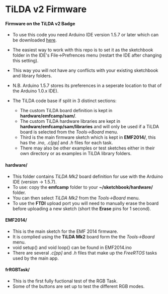 TiLDA v2 Firmware
=================

#### Firmware on the TiLDA v2 Badge
* To use this code you need Arduino IDE version 1.5.7 or later which can be downloaded [here](http://arduino.cc/en/Main/Software#toc3).
* The easiest way to work with this repo is to set it as the sketchbook folder in the IDE's File->Prefrences menu (restart the IDE after changing this setting).
* This way you will not have any conflicts with your existing sketchbook and library folders.
* N.B. Arduino 1.5.7 stores its preferences in a seperate location to that of the Arduino 1.0.x IDE).


* The TiLDA code base if split in 3 distinct sections:
  * The custom TiLDA board definition is kept in **hardware/emfcamp/sam/**.
  * The custom TiLDA hardware libraries are kept in **hardware/emfcamp/sam/libraries** and will only be used if a TiLDA board is selected from the _Tools->Board_ menu.
  * Third is the main firmware sketch which is kept in **EMF2014/**, this has the _.ino_, _.c[pp]_ and _.h_ files for each task.
  * There may also be other examples or test sketches either in their own directory or as examples in TiLDA library folders.


#### hardware/
* This folder contains _TiLDA Mk2_ board definition for use with the Arduino IDE (version -> 1.5.7).
* To use: copy the **emfcamp** folder to your **~/sketchbook/hardware/** folder.
* You can then select _TiLDA Mk2_ from the _Tools->Board_ menu.
* To use the **FTDI** upload port you will need to manually erase the board before uploading a new sketch (short the **Erase** pins for 1 second).

#### EMF2014/
* This is the main sketch for the EMF 2014 firmware.
* It is complied using the **TiLDA Mk2** board form the the _Tools->Board_ menu.
* void setup() and void loop() can be found in EMF2014.ino
* There are several _.c[pp]_ and _.h_ files that make up the _FreeRTOS_ tasks used by the main app.


#### frRGBTask/
* This is the first fully fuctional test of the RGB Task.
* Some of the buttons are set up to test the different RGB modes.
